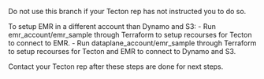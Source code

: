 Do not use this branch if your Tecton rep has not instructed you to do so.

To setup EMR in a different account than Dynamo and S3: - Run emr_account/emr_sample through Terraform to setup recourses for Tecton to connect to EMR. - Run dataplane_account/emr_sample through Terraform to setup recourses for Tecton and EMR to connect to Dynamo and S3.

Contact your Tecton rep after these steps are done for next steps.

